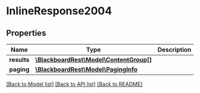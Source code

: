 # InlineResponse2004

## Properties
Name | Type | Description | Notes
------------ | ------------- | ------------- | -------------
**results** | [**\BlackboardRest\Model\ContentGroup[]**](ContentGroup.md) |  | 
**paging** | [**\BlackboardRest\Model\PagingInfo**](PagingInfo.md) |  | [optional] 

[[Back to Model list]](../README.md#documentation-for-models) [[Back to API list]](../README.md#documentation-for-api-endpoints) [[Back to README]](../README.md)


